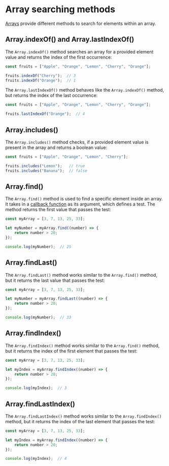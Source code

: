 # Array searching methods

[Arrays](js_arrays.md) provide different methods to search for elements within an array.

## Array.indexOf() and Array.lastIndexOf()

The `Array.indexOf()` method searches an array for a provided element value and returns the index of the first occurrence:

```js
const fruits = ["Apple", "Orange", "Lemon", "Cherry", "Orange"];

fruits.indexOf("Cherry");  // 3
fruits.indexOf("Orange");  // 1
```

The `Array.lastIndexOf()` method behaves like the `Array.indexOf()` method, but returns the index of the last occurrence:

```js
const fruits = ["Apple", "Orange", "Lemon", "Cherry", "Orange"];

fruits.lastIndexOf("Orange");  // 4
```

## Array.includes()

The `Array.includes()` method checks, if a provided element value is present in the array and returns a boolean value:

```js
const fruits = ["Apple", "Orange", "Lemon", "Cherry"];

fruits.includes("Lemon");   // true
fruits.includes("Banana");  // false
```

## Array.find()

The `Array.find()` method is used to find a specific element inside an array. It takes in a [callback function](js_callbacks.md) as its argument, which defines a test. The method returns the first value that passes the test:

```js
const myArray = [3, 7, 13, 25, 33];

let myNumber = myArray.find((number) => {
	return number > 20;
});

console.log(myNumber);  // 25
```

## Array.findLast()

The `Array.findLast()` method works similar to the `Array.find()` method, but it returns the last value that passes the test:

```js
const myArray = [3, 7, 13, 25, 33];

let myNumber = myArray.findLast((number) => {
	return number > 20;
});

console.log(myNumber);  // 33
```

## Array.findIndex()

The `Array.findIndex()` method works similar to the `Array.find()` method, but it returns the index of the first element that passes the test:

```js
const myArray = [3, 7, 13, 25, 33];

let myIndex = myArray.findIndex((number) => {
	return number > 20;
});

console.log(myIndex);  // 3
```


## Array.findLastIndex()

The `Array.findLastIndex()` method works similar to the `Array.findIndex()` method, but it returns the index of the last element that passes the test:

```js
const myArray = [3, 7, 13, 25, 33];

let myIndex = myArray.findIndex((number) => {
	return number > 20;
});

console.log(myIndex);  // 4
```